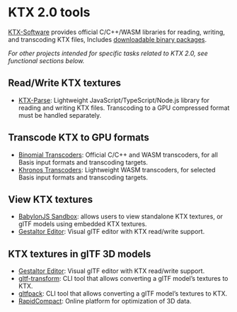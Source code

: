 # KTX 2.0 tools

[KTX-Software](https://github.com/KhronosGroup/KTX-Software/) provides official C/C++/WASM libraries for reading, writing, and transcoding KTX files, Includes [downloadable binary packages](https://github.com/KhronosGroup/KTX-Software/releases).

*For other projects intended for specific tasks related to KTX 2.0, see functional sections below.*

## Read/Write KTX textures

- [KTX-Parse](https://github.com/donmccurdy/KTX-Parse): Lightweight JavaScript/TypeScript/Node.js library for reading and writing KTX files. Transcoding to a GPU compressed format must be handled separately.

## Transcode KTX to GPU formats

- [Binomial Transcoders](https://github.com/BinomialLLC/basis_universal): Official C/C++ and WASM transcoders, for all Basis input formats and transcoding targets.
- [Khronos Transcoders](https://github.com/KhronosGroup/Basis-Universal-Transcoders): Lightweight WASM transcoders, for selected Basis input formats and transcoding targets.

## View KTX textures

- [BabylonJS Sandbox](https://sandbox.babylonjs.com/): allows users to view standalone KTX textures, or glTF models using embedded KTX textures.
- [Gestaltor Editor](https://gestaltor.io/): Visual glTF editor with KTX read/write support.

## KTX textures in glTF 3D models

- [Gestaltor Editor](https://gestaltor.io/): Visual glTF editor with KTX read/write support.
- [gltf-transform](https://gltf-transform.donmccurdy.com/cli.html): CLI tool that allows converting a glTF model’s textures to KTX.
- [gltfpack](https://github.com/zeux/meshoptimizer/tree/master/gltf): CLI tool that allows converting a glTF model’s textures to KTX.
- [RapidCompact](https://rapidcompact.com/): Online platform for optimization of 3D data.
